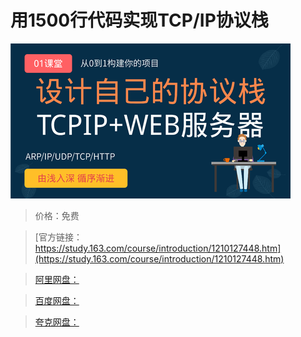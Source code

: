 # 用1500行代码实现TCP/IP协议栈

![img](../../../assets/study163/free/53a2d70551ec471cadb938917457337b.png)

> 价格：免费

> [官方链接：https://study.163.com/course/introduction/1210127448.htm](https://study.163.com/course/introduction/1210127448.htm)

> [阿里网盘：]()

> [百度网盘：]()

> [夸克网盘：]()
